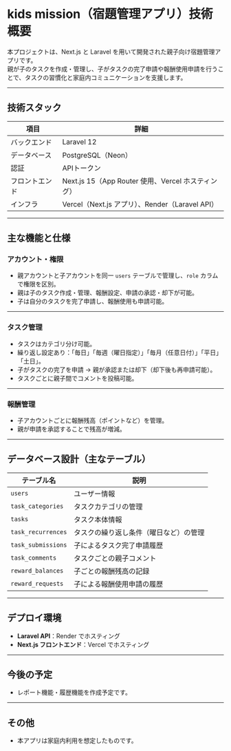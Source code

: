 # kids mission（宿題管理アプリ）技術概要

本プロジェクトは、Next.js と Laravel を用いて開発された親子向け宿題管理アプリです。  
親が子のタスクを作成・管理し、子がタスクの完了申請や報酬使用申請を行うことで、タスクの習慣化と家庭内コミュニケーションを支援します。

---

## 技術スタック

| 項目           | 詳細                                                  |
|----------------|-------------------------------------------------------|
| バックエンド   | Laravel 12                                            |
| データベース   | PostgreSQL（Neon）                                   |
| 認証           | APIトークン                                            |
| フロントエンド | Next.js 15（App Router 使用、Vercel ホスティング）  |
| インフラ       | Vercel（Next.js アプリ）、Render（Laravel API）       |

---

## 主な機能と仕様

### アカウント・権限

- 親アカウントと子アカウントを同一 `users` テーブルで管理し、`role` カラムで権限を区別。
- 親は子のタスク作成・管理、報酬設定、申請の承認・却下が可能。
- 子は自分のタスクを完了申請し、報酬使用も申請可能。

---

### タスク管理

- タスクはカテゴリ分け可能。
- 繰り返し設定あり：「毎日」「毎週（曜日指定）」「毎月（任意日付）」「平日」「土日」。
- 子がタスクの完了を申請 → 親が承認または却下（却下後も再申請可能）。
- タスクごとに親子間でコメントを投稿可能。

---

### 報酬管理

- 子アカウントごとに報酬残高（ポイントなど）を管理。
- 親が申請を承認することで残高が増減。

---

## データベース設計（主なテーブル）

| テーブル名           | 説明                                                                 |
|----------------------|----------------------------------------------------------------------|
| `users`                | ユーザー情報                                                 |
| `task_categories`    | タスクカテゴリの管理                                                 |
| `tasks`              | タスク本体情報                                                       |
| `task_recurrences`   | タスクの繰り返し条件（曜日など）の管理                              |
| `task_submissions`   | 子によるタスク完了申請履歴                                           |
| `task_comments`      | タスクごとの親子コメント                                             |
| `reward_balances`    | 子ごとの報酬残高の記録                                               |
| `reward_requests`    | 子による報酬使用申請の履歴                                           |

---

## デプロイ環境

- **Laravel API**：Render でホスティング  
- **Next.js フロントエンド**：Vercel でホスティング

---

## 今後の予定

- レポート機能・履歴機能を作成予定です。

---

## その他

- 本アプリは家庭内利用を想定したものです。
